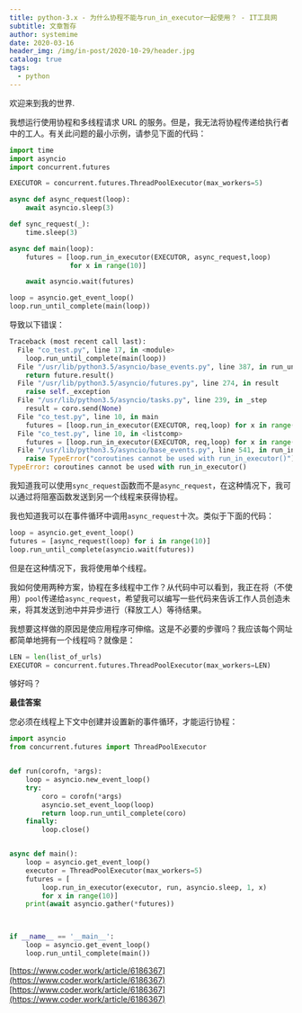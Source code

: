 ```yaml
---
title: python-3.x - 为什么协程不能与run_in_executor一起使用？ - IT工具网
subtitle: 文章暂存
author: systemime
date: 2020-03-16
header_img: /img/in-post/2020-10-29/header.jpg
catalog: true
tags:
  - python
---
```


欢迎来到我的世界.

<!-- more -->

我想运行使用协程和多线程请求 URL 的服务。但是，我无法将协程传递给执行者中的工人。有关此问题的最小示例，请参见下面的代码：

```python
import time
import asyncio
import concurrent.futures

EXECUTOR = concurrent.futures.ThreadPoolExecutor(max_workers=5)

async def async_request(loop):
    await asyncio.sleep(3)

def sync_request(_):
    time.sleep(3)

async def main(loop):
    futures = [loop.run_in_executor(EXECUTOR, async_request,loop) 
               for x in range(10)]

    await asyncio.wait(futures)

loop = asyncio.get_event_loop()
loop.run_until_complete(main(loop))
```

导致以下错误：

```python
Traceback (most recent call last):
  File "co_test.py", line 17, in <module>
    loop.run_until_complete(main(loop))
  File "/usr/lib/python3.5/asyncio/base_events.py", line 387, in run_until_complete
    return future.result()
  File "/usr/lib/python3.5/asyncio/futures.py", line 274, in result
    raise self._exception
  File "/usr/lib/python3.5/asyncio/tasks.py", line 239, in _step
    result = coro.send(None)
  File "co_test.py", line 10, in main
    futures = [loop.run_in_executor(EXECUTOR, req,loop) for x in range(10)]
  File "co_test.py", line 10, in <listcomp>
    futures = [loop.run_in_executor(EXECUTOR, req,loop) for x in range(10)]
  File "/usr/lib/python3.5/asyncio/base_events.py", line 541, in run_in_executor
    raise TypeError("coroutines cannot be used with run_in_executor()")
TypeError: coroutines cannot be used with run_in_executor()
```

我知道我可以使用`sync_request`函数而不是`async_request`，在这种情况下，我可以通过将阻塞函数发送到另一个线程来获得协程。

我也知道我可以在事件循环中调用`async_request`十次。类似于下面的代码：

```python
loop = asyncio.get_event_loop()
futures = [async_request(loop) for i in range(10)]
loop.run_until_complete(asyncio.wait(futures))
```

但是在这种情况下，我将使用单个线程。

我如何使用两种方案，协程在多线程中工作？从代码中可以看到，我正在将（不使用）`pool`传递给`async_request`，希望我可以编写一些代码来告诉工作人员创造未来，将其发送到池中并异步进行（释放工人）等待结果。

我想要这样做的原因是使应用程序可伸缩。这是不必要的步骤吗？我应该每个网址都简单地拥有一个线程吗？就像是：

```python
LEN = len(list_of_urls)
EXECUTOR = concurrent.futures.ThreadPoolExecutor(max_workers=LEN)
```

够好吗？

**最佳答案**

您必须在线程上下文中创建并设置新的事件循环，才能运行协程：

```python
import asyncio
from concurrent.futures import ThreadPoolExecutor


def run(corofn, *args):
    loop = asyncio.new_event_loop()
    try:
        coro = corofn(*args)
        asyncio.set_event_loop(loop)
        return loop.run_until_complete(coro)
    finally:
        loop.close()


async def main():
    loop = asyncio.get_event_loop()
    executor = ThreadPoolExecutor(max_workers=5)
    futures = [
        loop.run_in_executor(executor, run, asyncio.sleep, 1, x)
        for x in range(10)]
    print(await asyncio.gather(*futures))
    


if __name__ == '__main__':
    loop = asyncio.get_event_loop()
    loop.run_until_complete(main())
```

 [https://www.coder.work/article/6186367](https://www.coder.work/article/6186367) 
 [https://www.coder.work/article/6186367](https://www.coder.work/article/6186367)
